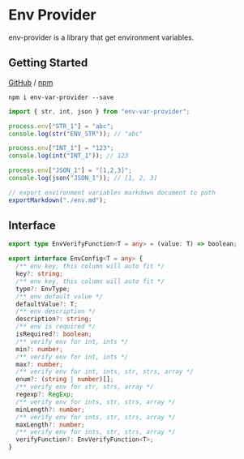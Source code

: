 # Env Provider

env-provider is a library that get environment variables.

## Getting Started

[GitHub](https://github.com/EJayCheng/env-provider) / [npm](https://www.npmjs.com/package/env-var-provider)

`npm i env-var-provider --save`

```typescript
import { str, int, json } from "env-var-provider";

process.env["STR_1"] = "abc";
console.log(str("ENV_STR")); // "abc"

process.env["INT_1"] = "123";
console.log(int("INT_1")); // 123

process.env["JSON_1"] = "[1,2,3]";
console.log(json("JSON_1")); // [1, 2, 3]

// export environment variables markdown document to path
exportMarkdown("./env.md");
```

## Interface

```typescript
export type EnvVerifyFunction<T = any> = (value: T) => boolean;

export interface EnvConfig<T = any> {
  /** env key, this column will auto fit */
  key?: string;
  /** env key, this column will auto fit */
  type?: EnvType;
  /** env default value */
  defaultValue?: T;
  /** env description */
  description?: string;
  /** env is required */
  isRequired?: boolean;
  /** verify env for int, ints */
  min?: number;
  /** verify env for int, ints */
  max?: number;
  /** verify env for int, ints, str, strs, array */
  enum?: (string | number)[];
  /** verify env for str, strs, array */
  regexp?: RegExp;
  /** verify env for ints, str, strs, array */
  minLength?: number;
  /** verify env for ints, str, strs, array */
  maxLength?: number;
  /** verify env for ints, str, strs, array */
  verifyFunction?: EnvVerifyFunction<T>;
}
```
